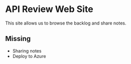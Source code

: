 # API Review Web Site

This site allows us to browse the backlog and share notes.

## Missing

* Sharing notes
* Deploy to Azure
